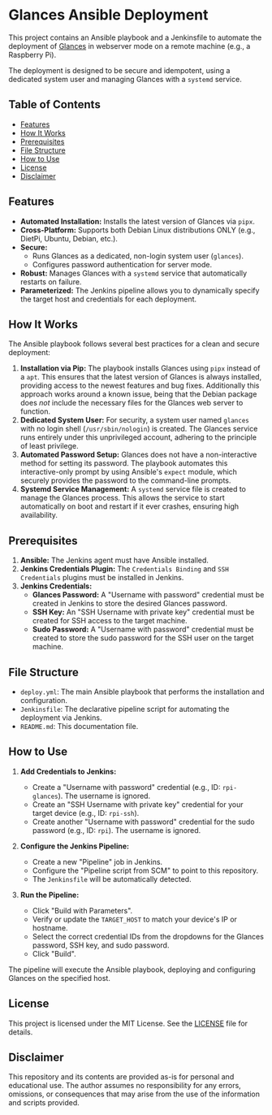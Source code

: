 # Glances Ansible Deployment

This project contains an Ansible playbook and a Jenkinsfile to automate the deployment of [Glances](https://github.com/nicolargo/glances) in webserver mode on a remote machine (e.g., a Raspberry Pi).

The deployment is designed to be secure and idempotent, using a dedicated system user and managing Glances with a `systemd` service.

## Table of Contents

- [Features](#features)
- [How It Works](#how-it-works)
- [Prerequisites](#prerequisites)
- [File Structure](#file-structure)
- [How to Use](#how-to-use)
- [License](#license)
- [Disclaimer](#disclaimer)

## Features

- **Automated Installation:** Installs the latest version of Glances via `pipx`.
- **Cross-Platform:** Supports both Debian Linux distributions ONLY (e.g., DietPi, Ubuntu, Debian, etc.).
- **Secure:**
  - Runs Glances as a dedicated, non-login system user (`glances`).
  - Configures password authentication for server mode.
- **Robust:** Manages Glances with a `systemd` service that automatically restarts on failure.
- **Parameterized:** The Jenkins pipeline allows you to dynamically specify the target host and credentials for each deployment.

## How It Works

The Ansible playbook follows several best practices for a clean and secure deployment:

1. **Installation via Pip:** The playbook installs Glances using `pipx` instead of a `apt`. This ensures that the latest version of Glances is always installed, providing access to the newest features and bug fixes. Additionally this approach works around a known issue, being that the Debian package does _not_ include the necessary files for the Glances web server to function.
2. **Dedicated System User:** For security, a system user named `glances` with no login shell (`/usr/sbin/nologin`) is created. The Glances service runs entirely under this unprivileged account, adhering to the principle of least privilege.
3. **Automated Password Setup:** Glances does not have a non-interactive method for setting its password. The playbook automates this interactive-only prompt by using Ansible's `expect` module, which securely provides the password to the command-line prompts.
4. **Systemd Service Management:** A `systemd` service file is created to manage the Glances process. This allows the service to start automatically on boot and restart if it ever crashes, ensuring high availability.

## Prerequisites

1. **Ansible:** The Jenkins agent must have Ansible installed.
2. **Jenkins Credentials Plugin:** The `Credentials Binding` and `SSH Credentials` plugins must be installed in Jenkins.
3. **Jenkins Credentials:**
   - **Glances Password:** A "Username with password" credential must be created in Jenkins to store the desired Glances password.
   - **SSH Key:** An "SSH Username with private key" credential must be created for SSH access to the target machine.
   - **Sudo Password:** A "Username with password" credential must be created to store the sudo password for the SSH user on the target machine.

## File Structure

- `deploy.yml`: The main Ansible playbook that performs the installation and configuration.
- `Jenkinsfile`: The declarative pipeline script for automating the deployment via Jenkins.
- `README.md`: This documentation file.

## How to Use

1. **Add Credentials to Jenkins:**

   - Create a "Username with password" credential (e.g., ID: `rpi-glances`). The username is ignored.
   - Create an "SSH Username with private key" credential for your target device (e.g., ID: `rpi-ssh`).
   - Create another "Username with password" credential for the sudo password (e.g., ID: `rpi`). The username is ignored.

2. **Configure the Jenkins Pipeline:**

   - Create a new "Pipeline" job in Jenkins.
   - Configure the "Pipeline script from SCM" to point to this repository.
   - The `Jenkinsfile` will be automatically detected.

3. **Run the Pipeline:**
   - Click "Build with Parameters".
   - Verify or update the `TARGET_HOST` to match your device's IP or hostname.
   - Select the correct credential IDs from the dropdowns for the Glances password, SSH key, and sudo password.
   - Click "Build".

The pipeline will execute the Ansible playbook, deploying and configuring Glances on the specified host.

## License

This project is licensed under the MIT License. See the [LICENSE](LICENSE) file for details.

## Disclaimer

This repository and its contents are provided as-is for personal and educational use. The author assumes no responsibility for any errors, omissions, or consequences that may arise from the use of the information and scripts provided.
